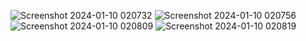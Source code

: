
![Screenshot 2024-01-10 020732](https://github.com/ABhakat81/amazon_clone/assets/131858685/a34c4dda-d7f4-43b3-a689-e47ea78abeba)
![Screenshot 2024-01-10 020756](https://github.com/ABhakat81/amazon_clone/assets/131858685/a825b4a3-e793-43cc-8f2c-0d7b010e7e58)
![Screenshot 2024-01-10 020809](https://github.com/ABhakat81/amazon_clone/assets/131858685/77574785-ca1e-455b-9758-c7cee8556af0)
![Screenshot 2024-01-10 020819](https://github.com/ABhakat81/amazon_clone/assets/131858685/d6a3701c-1bdb-4888-a765-82643bc61dff)

